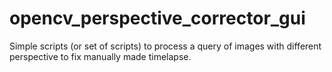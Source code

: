 # opencv_perspective_corrector_gui
Simple scripts (or set of scripts) to process a query of images with different perspective to fix manually made timelapse.
